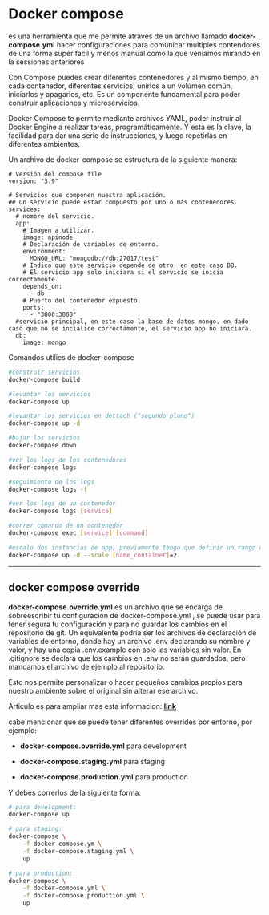 # Docker compose

es una herramienta que me permite atraves de un archivo llamado **docker-compose.yml** hacer configuraciones para comunicar multiples contendores de una forma super facil y menos manual como la que veniamos mirando en la sessiones anteriores

Con Compose puedes crear diferentes contenedores y al mismo tiempo, en cada contenedor, diferentes servicios, unirlos a un volúmen común, iniciarlos y apagarlos, etc. Es un componente fundamental para poder construir aplicaciones y microservicios.

Docker Compose te permite mediante archivos YAML, poder instruir al Docker Engine a realizar tareas, programáticamente. Y esta es la clave, la facilidad para dar una serie de instrucciones, y luego repetirlas en diferentes ambientes.

Un archivo de docker-compose se estructura de la siguiente manera:

```docker
# Versión del compose file
version: "3.9"

# Servicios que componen nuestra aplicación.
## Un servicio puede estar compuesto por uno o más contenedores.
services:
  # nombre del servicio.
  app:
    # Imagen a utilizar.
    image: apinode
    # Declaración de variables de entorno.
    environment:
      MONGO_URL: "mongodb://db:27017/test"
    # Indica que este servicio depende de otro, en este caso DB.
    # El servicio app solo iniciara si el servicio se inicia correctamente.
    depends_on:
      - db
    # Puerto del contenedor expuesto.
    ports:
      - "3000:3000"
  #servicio principal, en este caso la base de datos mongo. en dado caso que no se incialice correctamente, el servicio app no iniciará.
  db:
    image: mongo

```

Comandos utilies de docker-compose

```bash
#construir servicios
docker-compose build
```

```bash
#levantar los servicios
docker-compose up
```

```bash
#levantar los servicios en dettach ("segundo plano")
docker-compose up -d
```

```bash
#bajar los servicios
docker-compose down
```

```bash
#ver los logs de los contenedores
docker-compose logs
```

```bash
#seguimiento de los logs
docker-compose logs -f
```

```bash
#ver los logs de un contenedor
docker-compose logs [service]
```

```bash
#correr comando de un contenedor
docker-compose exec [service] [command]
```

```bash
#escalo dos instancias de app, previamente tengo que definir un rango de puertos en el archivo compose
docker-compose up -d --scale [name_container]=2
```

---

## docker compose override

**docker-compose.override.yml** es un archivo que se encarga de sobreescribir tu configuración de docker-compose.yml , se puede usar para tener segura tu configuración y para no guardar los cambios en el repositorio de git.
Un equivalente podría ser los archivos de declaración de variables de entorno, donde hay un archivo .env declarando su nombre y valor, y hay una copia .env.example con solo las variables sin valor. En .gitignore se declara que los cambios en .env no serán guardados, pero mandamos el archivo de ejemplo al repositorio.

Esto nos permite personalizar o hacer pequeños cambios propios para nuestro ambiente sobre el original sin alterar ese archivo.

Articulo es para ampliar mas esta informacion: [**link**](https://medium.com/it-dead-inside/making-sense-of-docker-compose-overrides-efb757460d64)

cabe mencionar que se puede tener diferentes overrides por entorno, por ejemplo:

- **docker-compose.override.yml** para development

- **docker-compose.staging.yml** para staging

- **docker-compose.production.yml** para production

Y debes correrlos de la siguiente forma:

```bash
# para development:
docker-compose up
```

```bash
# para staging:
docker-compose \
	-f docker-compose.ym \
	-f docker-compose.staging.yml \
	up
```

```bash
# para production:
docker-compose \
	-f docker-compose.yml \
	-f docker-compose.production.yml \
	up
```
